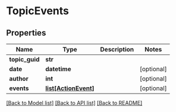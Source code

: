 # TopicEvents

## Properties
Name | Type | Description | Notes
------------ | ------------- | ------------- | -------------
**topic_guid** | **str** |  | 
**date** | **datetime** |  | [optional] 
**author** | **int** |  | [optional] 
**events** | [**list[ActionEvent]**](ActionEvent.md) |  | [optional] 

[[Back to Model list]](../README.md#documentation-for-models) [[Back to API list]](../README.md#documentation-for-api-endpoints) [[Back to README]](../README.md)


